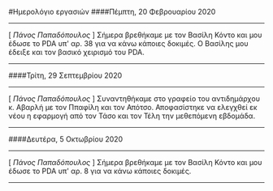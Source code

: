 #Ημερολόγιο εργασιών
####Πέμπτη, 20 Φεβρουαρίου 2020
***
[ _Πάνος Παπαδόπουλος_ ]
Σήμερα βρεθήκαμε με τον Βασίλη Κόντο και μου έδωσε το PDA υπ' αρ. 38 για να κάνω κάποιες δοκιμές. Ο Βασίλης μου έδειξε και τον βασικό χειρισμό του PDA.
***

####Τρίτη, 29 Σεπτεμβρίου 2020
***
[ _Πάνος Παπαδόπουλος_ ]
Συναντηθήκαμε στο γραφείο του αντιδημάρχου κ. Αβαρλή με τον Ππαφίλη και τον Απότσο. Αποφασίστηκε να ελεγχθεί εκ νέου η εφαρμογή από τον Τάσο και τον Τέλη την μεθεπόμενη εβδομάδα.
***

####Δευτέρα, 5 Οκτωβρίου 2020
***
[ _Πάνος Παπαδόπουλος_ ]
Σήμερα βρεθήκαμε με τον Βασίλη Κόντο και μου έδωσε το PDA υπ' αρ. 8 για να κάνω κάποιες δοκιμές.
***

